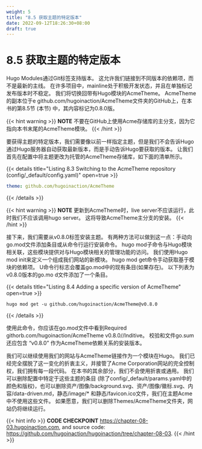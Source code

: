 ```yaml
---
weight: 5
title: "8.5 获取主题的特定版本"
date: 2022-09-12T18:26:30+08:00
draft: true
---
```


# 8.5 获取主题的特定版本

Hugo Modules通过Git标签支持版本。 这允许我们链接到不同版本的依赖项，而不是最新的主线。 在许多项目中，mainline处于积极开发状态，并且在单独标记发布版本时不稳定。 我们将切换回带有Hugo模块的AcmeTheme。 AcmeTheme的副本位于e github.com/hugoinaction/AcmeTheme文件夹的GitHub上，在本书的第8.5节 (本节) 中，其内容标记为0.8.0版。

{{< hint warning >}}
**NOTE** 不要在GitHub上使用Acme存储库的主分支，因为它指向本书末尾的AcmeTheme模块。
{{< /hint >}}

要获得主题的特定版本，我们需要像以前一样指定主题，但是我们不会告诉Hugo通过Hugo服务器自动获取最新版本，而是手动告诉Hugo要获取的版本。 让我们首先在配置中将主题更改为托管的AcmeTheme存储库，如下面的清单所示。

{{< details title="Listing 8.3 Switching to the AcmeTheme repository (config/_default/config.yaml)" open=true >}}
```yaml
theme: github.com/hugoinaction/AcmeTheme
```
{{< /details >}}

{{< hint warning >}}
**NOTE** 更新到AcmeTheme时，live server不应该运行，此时我们不应该调用hugo server。 这将导致AcmeTheme主分支的安装。
{{< /hint >}}

接下来，我们需要从v0.8.0标签安装主题。 有两种方法可以做到这一点：手动向go.mod文件添加条目或从命令行运行安装命令。 hugo mod子命令与Hugo模块相关联，这些模块提供对与Hugo模块相关的管理功能的访问。 我们使用Hugo mod init来定义一个组成我们网站的新模块。 hugo mod get命令手动获取基于模块的依赖项。 U命令行标志会覆盖go.mod中的现有条目(如果存在)。 以下列表为v0.8.0版本的go.mo d文件添加了一个条目。

{{< details title="Listing 8.4  Adding a specific version of AcmeTheme" open=true >}}
```shell
hugo mod get -u github.com/hugoinaction/AcmeTheme@v0.8.0
```
{{< /details >}}

使用此命令，你应该在go.mod文件中看到Required githorb.com/hugoinaction/AcmeTheme v0.8.0//Inditive。 校验和文件go.sum还应包含 “v0.8.0” 作为AcmeTheme依赖关系的安装版本。

我们可以继续使用我们的网站与AcmeTheme链接作为一个模块在Hugo。 我们已经完全摆脱了这一变化的折衷主义，并接管了Acme Corporation网站的完全控制权，我们拥有每一段代码。 在本书的其余部分，我们不会使用折衷或通用。 我们可以删除配置中特定于这些主题的条目 (除了config/_default/params.yaml中的颜色和版权)，也可以删除资产/图像/background.svg、资产/图像/徽标.svg、内容/data-driven.md，静态/image/* 和静态/favicon.ico文件，我们在主题Acme中不使用这些文件。 如果愿意，我们可以删除Themes/AcmeTheme文件夹，网站仍将继续运行。

{{< hint info >}}
**CODE CHECKPOINT**    https://chapter-08-03.hugoinaction.com, and source code: https://github.com/hugoinaction/hugoinaction/tree/chapter-08-03.
{{< /hint >}}